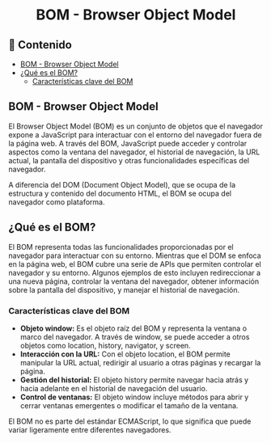 <h1 align='center'>BOM - Browser Object Model</h1>

<h2>📑 Contenido</h2>

- [BOM - Browser Object Model](#bom---browser-object-model)
- [¿Qué es el BOM?](#qué-es-el-bom)
  - [Características clave del BOM](#características-clave-del-bom)

## BOM - Browser Object Model

El Browser Object Model (BOM) es un conjunto de objetos que el navegador expone a JavaScript para interactuar con el entorno del navegador fuera de la página web. A través del BOM, JavaScript puede acceder y controlar aspectos como la ventana del navegador, el historial de navegación, la URL actual, la pantalla del dispositivo y otras funcionalidades específicas del navegador.

A diferencia del DOM (Document Object Model), que se ocupa de la estructura y contenido del documento HTML, el BOM se ocupa del navegador como plataforma.

## ¿Qué es el BOM?

El BOM representa todas las funcionalidades proporcionadas por el navegador para interactuar con su entorno. Mientras que el DOM se enfoca en la página web, el BOM cubre una serie de APIs que permiten controlar el navegador y su entorno. Algunos ejemplos de esto incluyen redireccionar a una nueva página, controlar la ventana del navegador, obtener información sobre la pantalla del dispositivo, y manejar el historial de navegación.

### Características clave del BOM

- **Objeto window:** Es el objeto raíz del BOM y representa la ventana o marco del navegador. A través de window, se puede acceder a otros objetos como location, history, navigator, y screen.
- **Interacción con la URL:** Con el objeto location, el BOM permite manipular la URL actual, redirigir al usuario a otras páginas y recargar la página.
- **Gestión del historial:** El objeto history permite navegar hacia atrás y hacia adelante en el historial de navegación del usuario.
- **Control de ventanas:** El objeto window incluye métodos para abrir y cerrar ventanas emergentes o modificar el tamaño de la ventana.

El BOM no es parte del estándar ECMAScript, lo que significa que puede variar ligeramente entre diferentes navegadores.
